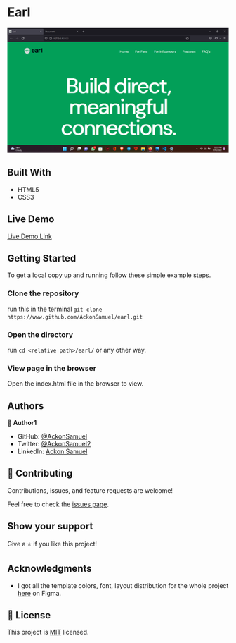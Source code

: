 

# Earl

> 

![screenshot](./app_screenshot.png)


## Built With

- HTML5
- CSS3

## Live Demo

[Live Demo Link](https://livedemo.com)


## Getting Started

To get a local copy up and running follow these simple example steps.

### Clone the repository
run this in the terminal `git clone https://www.github.com/AckonSamuel/earl.git`

### Open the directory 
run `cd <relative path>/earl/` or any other way.

### View page in the browser
Open the index.html file in the browser to view.


## Authors

👤 **Author1**

- GitHub: [@AckonSamuel](https://github.com/AckonSamuel)
- Twitter: [@AckonSamuel2](https://twitter.com/AckonSamuel2)
- LinkedIn: [Ackon Samuel](https://linkedin.com/in/samuel-yaw-ackon/)

## 🤝 Contributing

Contributions, issues, and feature requests are welcome!

Feel free to check the [issues page](../../issues/).

## Show your support

Give a ⭐️ if you like this project!

## Acknowledgments

- I got all the template colors, font, layout distribution for the whole project [here](https://www.figma.com/file/IuP65ODyCcBW6ACWDjElPG/Frontend-Challenge?node-id=0%3A1) on Figma.

## 📝 License

This project is [MIT](./MIT.md) licensed.
